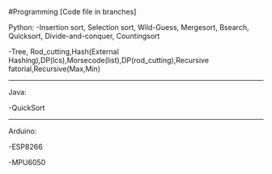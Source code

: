 #Programming [Code file in branches]

Python:
-Insertion sort, Selection sort, Wild-Guess, Mergesort, Bsearch, Quicksort, Divide-and-conquer, Countingsort

-Tree, Rod_cutting,Hash(External Hashing),DP(lcs),Morsecode(list),DP(rod_cutting),Recursive fatorial,Recursive(Max,Min)


--------------------------------------------------------------------------------------------------------------------
Java:

-QuickSort

--------------------------------------------------------------------------------------------------------------------
Arduino:

-ESP8266

-MPU6050


